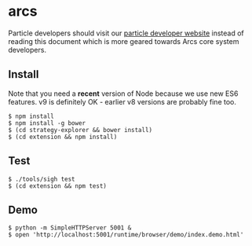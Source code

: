 # arcs

Particle developers should visit our [particle developer website](https://polymerlabs.github.io/arcs-cdn/dev/) instead of reading this document which is more geared towards Arcs core system developers.

## Install

Note that you need a **recent** version of Node because we use new ES6 features. v9 is definitely OK - earlier v8 versions are probably fine too.

```
$ npm install
$ npm install -g bower
$ (cd strategy-explorer && bower install)
$ (cd extension && npm install)

```

## Test
```
$ ./tools/sigh test
$ (cd extension && npm test)
```

## Demo
```
$ python -m SimpleHTTPServer 5001 &
$ open 'http://localhost:5001/runtime/browser/demo/index.demo.html'
```
